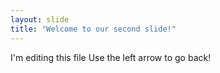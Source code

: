 ```yaml
---
layout: slide
title: "Welcome to our second slide!"
---
```

I'm editing this file
Use the left arrow to go back!
